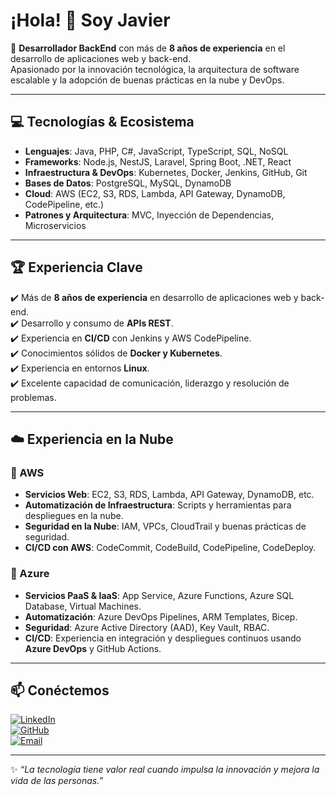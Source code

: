 # ¡Hola! 👋 Soy Javier

🚀 **Desarrollador BackEnd** con más de **8 años de experiencia** en el desarrollo de aplicaciones web y back-end.  
Apasionado por la innovación tecnológica, la arquitectura de software escalable y la adopción de buenas prácticas en la nube y DevOps.  

---

## 💻 Tecnologías & Ecosistema

- **Lenguajes**: Java, PHP, C#, JavaScript, TypeScript, SQL, NoSQL  
- **Frameworks**: Node.js, NestJS, Laravel, Spring Boot, .NET, React  
- **Infraestructura & DevOps**: Kubernetes, Docker, Jenkins, GitHub, Git  
- **Bases de Datos**: PostgreSQL, MySQL, DynamoDB  
- **Cloud**: AWS (EC2, S3, RDS, Lambda, API Gateway, DynamoDB, CodePipeline, etc.)  
- **Patrones y Arquitectura**: MVC, Inyección de Dependencias, Microservicios  

---

## 🏆 Experiencia Clave

✔️ Más de **8 años de experiencia** en desarrollo de aplicaciones web y back-end.  
✔️ Desarrollo y consumo de **APIs REST**.  
✔️ Experiencia en **CI/CD** con Jenkins y AWS CodePipeline.  
✔️ Conocimientos sólidos de **Docker y Kubernetes**.  
✔️ Experiencia en entornos **Linux**.  
✔️ Excelente capacidad de comunicación, liderazgo y resolución de problemas.  

---

## ☁️ Experiencia en la Nube

### 🔹 AWS
- **Servicios Web**: EC2, S3, RDS, Lambda, API Gateway, DynamoDB, etc.  
- **Automatización de Infraestructura**: Scripts y herramientas para despliegues en la nube.  
- **Seguridad en la Nube**: IAM, VPCs, CloudTrail y buenas prácticas de seguridad.  
- **CI/CD con AWS**: CodeCommit, CodeBuild, CodePipeline, CodeDeploy.  

### 🔹 Azure
- **Servicios PaaS & IaaS**: App Service, Azure Functions, Azure SQL Database, Virtual Machines.  
- **Automatización**: Azure DevOps Pipelines, ARM Templates, Bicep.  
- **Seguridad**: Azure Active Directory (AAD), Key Vault, RBAC.  
- **CI/CD**: Experiencia en integración y despliegues continuos usando **Azure DevOps** y GitHub Actions.  

---

## 📫 Conéctemos

[![LinkedIn](https://img.shields.io/badge/LinkedIn-Javier%20Sanchez-blue?style=for-the-badge&logo=linkedin)](https://www.linkedin.com/in/ing-javier-sanchez/)  
[![GitHub](https://img.shields.io/badge/GitHub-JavieSanchezB-black?style=for-the-badge&logo=github)](https://github.com/JavieSanchezB)  
[![Email](https://img.shields.io/badge/Email-ing.javier.sanchez.b@gmail.com-red?style=for-the-badge&logo=gmail)](mailto:ing.javier.sanchez.b@gmail.com)  

---

✨ *“La tecnología tiene valor real cuando impulsa la innovación y mejora la vida de las personas.”*  
